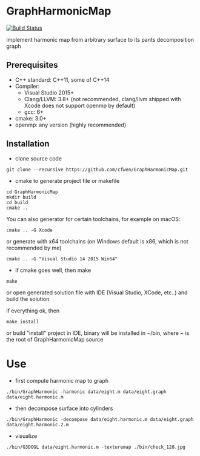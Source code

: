 # GraphHarmonicMap

[![Build Status](https://travis-ci.com/cfwen/GraphHarmonicMap.svg?token=L5vntsWLqtGBCrrDqXBq&branch=master)](https://travis-ci.com/cfwen/GraphHarmonicMap)

implement harmonic map from arbitrary surface to its pants decomposition graph

## Prerequisites
* C++ standard: C++11, some of C++14
* Compiler: 
    * Visual Studio 2015+
    * Clang/LLVM: 3.8+ (not recommended, clang/llvm shipped with Xcode does not support openmp by default)
    * gcc: 6+
* cmake: 3.0+
* openmp: any version (highly recommended)

## Installation
* clone source code
```
git clone --recursive https://github.com/cfwen/GraphHarmonicMap.git
```
* cmake to generate project file or makefile
```
cd GraphHarmonicMap
mkdir build
cd build
cmake ..
```
You can also generator for certain toolchains, for example on macOS:
```
cmake .. -G Xcode
```
or generate with x64 toolchains (on Windows default is x86, which is not recommended by me)
```
cmake .. -G "Visual Studio 14 2015 Win64"
```
* if cmake goes well, then make 
```
make
```
or open generated solution file with IDE (Visual Studio, XCode, etc..) and build the solution

if everything ok, then
```
make install
```
or build "install" project in IDE, binary will be installed in ~/bin, where ~ is the root of GraphHarmonicMap source 

# Use
* first compute harmonic map to graph
```
./bin/GraphHarmonic -harmonic data/eight.m data/eight.graph data/eight.harmonic.m
```
* then decompose surface into cylinders
```
./bin/GraphHarmonic -decompose data/eight.harmonic.m data/eight.graph data/eight.harmonic.2.m
```
* visualize
```
./bin/G3DOGL data/eight.harmonic.m -texturemap ./bin/check_128.jpg
```
